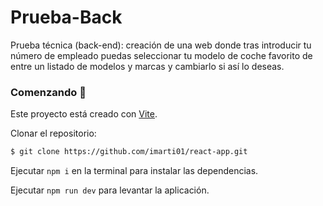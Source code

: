# Prueba-Back

Prueba técnica (back-end): creación de una web donde tras introducir tu número de empleado puedas seleccionar tu modelo de coche favorito de
entre un listado de modelos y marcas y cambiarlo si así lo deseas.

### Comenzando 🚀

Este proyecto está creado con [Vite](https://vitejs.dev/guide/).

Clonar el repositorio:

```bash
$ git clone https://github.com/imarti01/react-app.git
```

Ejecutar `npm i` en la terminal para instalar las dependencias.

Ejecutar `npm run dev` para levantar la aplicación.
